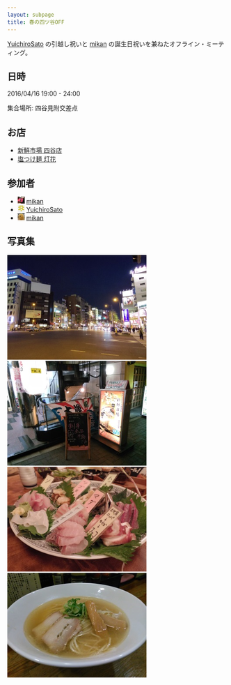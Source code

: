 ```yaml
---
layout: subpage
title: 春の四ツ谷OFF
---
```


[YuichiroSato](https://github.com/YuichiroSato) の引越し祝いと [mikan](https://github.com/mikan) の誕生日祝いを兼ねたオフライン・ミーティング。

## 日時

2016/04/16 19:00 - 24:00

集合場所: 四谷見附交差点

## お店

* [新鮮市場 四谷店](https://ja.foursquare.com/v/4c87692451ada1cdb06b4710)
* [塩つけ麺 灯花](https://ja.foursquare.com/v/4ff121d8e4b0621c861aa885)

## 参加者

* [![](/images/users/LagunaPresa_16.png "LagunaPresa")](https://github.com/LagunaPresa) [mikan](https://github.com/LagunaPresa)
* [![](/images/users/YuichiroSato_16.png "YuichiroSato")](https://github.com/YuichiroSato) [YuichiroSato](https://github.com/YuichiroSato)
* [![](/images/users/mikan_16.png "mikan")](https://github.com/mikan) [mikan](https://github.com/mikan)

## 写真集

![](/photo/20160416-01_0736.jpg "四谷見附交差点集合")
![](/photo/20160416-02_5636.jpg "居酒屋へ")
![](/photo/20160416-03_0738.jpg "刺し身と日本酒")
![](/photo/20160416-04_4831.jpg "〆のラーメン")
